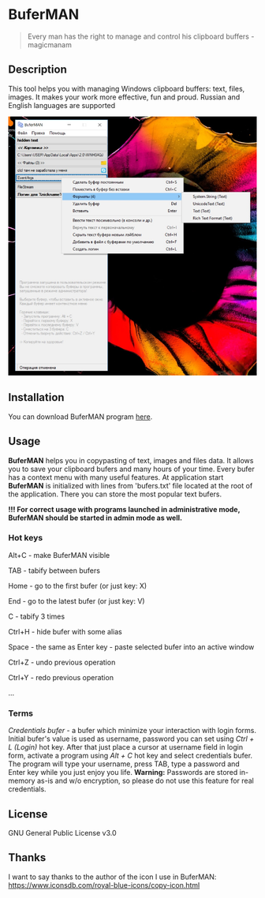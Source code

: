 # BuferMAN
> Every man has the right to manage and control his clipboard buffers - magicmanam

## Description
This tool helps you with managing Windows clipboard buffers: text, files, images. It makes your work more effective, fun and proud. Russian and English languages are supported


![BuferMAN screenshot](Buferman.jpg)

## Installation
You can download BuferMAN program [here](https://github.com/magicmanam/buferman/releases/tag/v1.0).

## Usage
**BuferMAN** helps you in copypasting of text, images and files data. It allows you to save your clipboard bufers and many hours of your time. Every bufer has a context menu with many useful features. At application start **BuferMAN** is initialized with lines from 'bufers.txt' file located at the root of the application. There you can store the most popular text bufers.

**!!! For correct usage with programs launched in administrative mode, BuferMAN should be started in admin mode as well.**

### Hot keys
Alt+C  - make BuferMAN visible

TAB    - tabify between bufers

Home   - go to the first bufer (or just key: X)

End    - go to the latest bufer (or just key: V)

C      - tabify 3 times

Ctrl+H - hide bufer with some alias

Space  - the same as Enter key - paste selected bufer into an active window

Ctrl+Z - undo previous operation

Ctrl+Y - redo previous operation

...

### Terms
*Credentials bufer* - a bufer which minimize your interaction with login forms. Initial bufer's value is used as username, password you can set using *Ctrl + L (Login)* hot key. After that just place a cursor at username field in login form, activate a program using *Alt + C* hot key and select credentials bufer. The program will type your username, press TAB, type a password and Enter key while you just enjoy you life. **Warning:** Passwords are stored in-memory as-is and w/o encryption, so please do not use this feature for real credentials.

## License
GNU General Public License v3.0

## Thanks
I want to say thanks to the author of the icon I use in BuferMAN:
https://www.iconsdb.com/royal-blue-icons/copy-icon.html 

